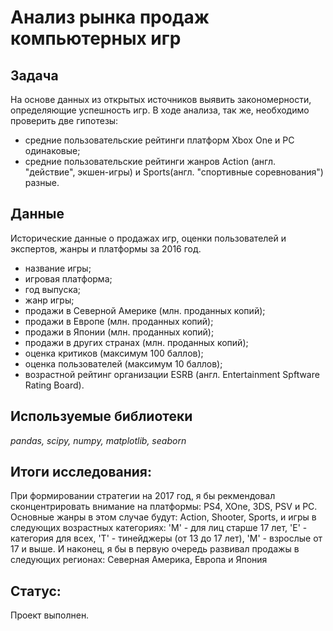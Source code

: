 # Анализ рынка продаж компьютерных игр

## Задача

На основе данных из открытых источников выявить закономерности, определяющие успешность игр.
В ходе анализа, так же, необходимо проверить две гипотезы:
- средние пользовательские рейтинги платформ Xbox One и PC одинаковые;
- средние пользовательские рейтинги жанров Action (англ. "действие", экшен-игры) и Sports(англ. "спортивные соревнования") разные.

## Данные

Исторические данные о продажах игр, оценки пользователей и экспертов, жанры и платформы за 2016 год.
- название игры;
- игровая платформа;
- год выпуска;
- жанр игры;
- продажи в Северной Америке (млн. проданных копий);
- продажи в Европе (млн. проданных копий);
- продажи в Японии (млн. проданных копий);
- продажи в других странах (млн. проданных копий);
- оценка критиков (максимум 100 баллов);
- оценка пользователей (максимум 10 баллов);
- возрастной рейтинг организации ESRB (англ. Entertainment Spftware Rating Board).

## Используемые библиотеки

*pandas, scipy, numpy, matplotlib, seaborn*

## Итоги исследования:

При формировании стратегии на 2017 год, я бы рекмендовал сконцентрировать внимание на платформы: PS4, XOne, 3DS, PSV и PC. Основные жанры в этом случае будут: Action, Shooter, Sports, и игры в следующих возрастных категориях: 'M' - для лиц старше 17 лет, 'E' - категория для всех, 'T' - тинейджеры (от 13 до 17 лет), 'M' - взрослые от 17 и выше. И наконец, я бы в первую очередь развивал продажы в следующих регионах: Северная Америка, Европа и Япония

## Статус:

Проект выполнен.
